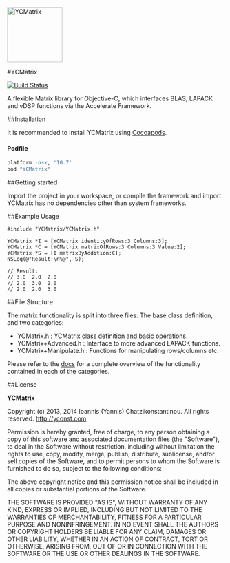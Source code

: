 
<img src="https://raw.githubusercontent.com/yconst/YCMatrix/master/ycmatrix.png" alt="YCMatrix" style="width: 128px; height: 128px;"/>

#YCMatrix

[![Build Status](https://travis-ci.org/yconst/YCMatrix.svg?branch=master)](https://travis-ci.org/yconst/YCMatrix)

A flexible Matrix library for Objective-C, which interfaces 
BLAS, LAPACK and vDSP functions via the Accelerate Framework.

##Installation

It is recommended to install YCMatrix using [Cocoapods](http://cocoapods.org/).

#### Podfile

```ruby
platform :osx, '10.7'
pod "YCMatrix"
```

##Getting started

Import the project in your workspace, or compile the framework
and import. YCMatrix has no dependencies other than system 
frameworks.

##Example Usage

    #include "YCMatrix/YCMatrix.h"
    
    YCMatrix *I = [YCMatrix identityOfRows:3 Columns:3];
    YCMatrix *C = [YCMatrix matrixOfRows:3 Columns:3 Value:2];
    YCMatrix *S = [I matrixByAddition:C];
    NSLog(@"Result:\n%@", S);
    
    // Result:
    // 3.0  2.0  2.0
    // 2.0  3.0  2.0
    // 2.0  2.0  3.0
    
##File Structure

The matrix functionality is split into three files: The base class
definition, and two categories:

- YCMatrix.h             : YCMatrix class definition and basic operations.
- YCMatrix+Advanced.h    : Interface to more advanced LAPACK functions.
- YCMatrix+Manipulate.h  : Functions for manipulating rows/columns etc.

Please refer to the [docs](http://cocoadocs.org/docsets/YCMatrix/) for a complete overview of the functionality 
contained in each of the categories.

##License

__YCMatrix__

Copyright (c) 2013, 2014 Ioannis (Yannis) Chatzikonstantinou. All rights reserved.
http://yconst.com

Permission is hereby granted, free of charge, to any person obtaining a copy
of this software and associated documentation files (the "Software"), to deal
in the Software without restriction, including without limitation the rights
to use, copy, modify, merge, publish, distribute, sublicense, and/or sell
copies of the Software, and to permit persons to whom the Software is
furnished to do so, subject to the following conditions:

The above copyright notice and this permission notice shall be included in
all copies or substantial portions of the Software.

THE SOFTWARE IS PROVIDED "AS IS", WITHOUT WARRANTY OF ANY KIND, EXPRESS OR
IMPLIED, INCLUDING BUT NOT LIMITED TO THE WARRANTIES OF MERCHANTABILITY,
FITNESS FOR A PARTICULAR PURPOSE AND NONINFRINGEMENT. IN NO EVENT SHALL THE
AUTHORS OR COPYRIGHT HOLDERS BE LIABLE FOR ANY CLAIM, DAMAGES OR OTHER
LIABILITY, WHETHER IN AN ACTION OF CONTRACT, TORT OR OTHERWISE, ARISING FROM,
OUT OF OR IN CONNECTION WITH THE SOFTWARE OR THE USE OR OTHER DEALINGS IN
THE SOFTWARE.
